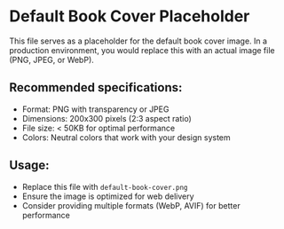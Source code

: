 # Default Book Cover Placeholder

This file serves as a placeholder for the default book cover image. In a production environment, you would replace this with an actual image file (PNG, JPEG, or WebP).

## Recommended specifications:
- Format: PNG with transparency or JPEG
- Dimensions: 200x300 pixels (2:3 aspect ratio)
- File size: < 50KB for optimal performance
- Colors: Neutral colors that work with your design system

## Usage:
- Replace this file with `default-book-cover.png`
- Ensure the image is optimized for web delivery
- Consider providing multiple formats (WebP, AVIF) for better performance